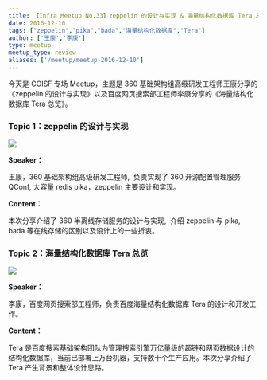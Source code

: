 ```yaml
---
title: 【Infra Meetup No.33】zeppelin 的设计与实现 & 海量结构化数据库 Tera 总览
date: 2016-12-10
tags: ["zeppelin","pika","bada","海量结构化数据库","Tera"]
author: ['王康','李康']
type: meetup
meetup_type: review
aliases: ['/meetup/meetup-2016-12-10']
---
```



今天是 COISF 专场 Meetup，主题是 360 基础架构组高级研发工程师王康分享的《zeppelin 的设计与实现》以及百度网页搜索部工程师李康分享的《海量结构化数据库 Tera 总览》。

### Topic 1：zeppelin 的设计与实现

![](https://upload-images.jianshu.io/upload_images/542677-94de33cfc90a710d?imageMogr2/auto-orient/strip%7CimageView2/2/w/1240)

**Speaker：**

王康，360 基础架构组高级研发工程师,  负责实现了 360 开源配置管理服务 QConf, 大容量 redis pika，zeppelin 主要设计和实现。

**Content：**

本次分享介绍了 360 半离线存储服务的设计与实现,  介绍 zeppelin 与 pika, bada 等在线存储的区别以及设计上的一些折衷。

### Topic 2：海量结构化数据库 Tera 总览

![](https://upload-images.jianshu.io/upload_images/542677-29821ab6521513e5?imageMogr2/auto-orient/strip%7CimageView2/2/w/1240)

**Speaker：**

李康，百度网页搜索部工程师，负责百度海量结构化数据库 Tera 的设计和开发工作。

**Content：**

Tera 是百度搜索基础架构团队为管理搜索引擎万亿量级的超链和网页数据设计的结构化数据库，当前已部署上万台机器，支持数十个生产应用。本次分享介绍了 Tera 产生背景和整体设计思路。

